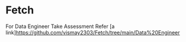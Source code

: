 # Fetch

For Data Engineer Take Assessment Refer [a link]https://github.com/vismay2303/Fetch/tree/main/Data%20Engineer

